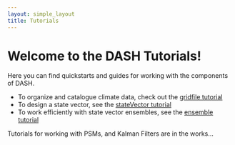 ```yaml
---
layout: simple_layout
title: Tutorials
---
```


# Welcome to the DASH Tutorials!

Here you can find quickstarts and guides for working with the components of DASH.

* To organize and catalogue climate data, check out the [gridfile tutorial](gridfile\welcome)
* To design a state vector, see the [stateVector tutorial](stateVector\welcome)
* To work efficiently with state vector ensembles, see the [ensemble tutorial](ensemble\welcome)

Tutorials for working with PSMs, and Kalman Filters are in the works...
